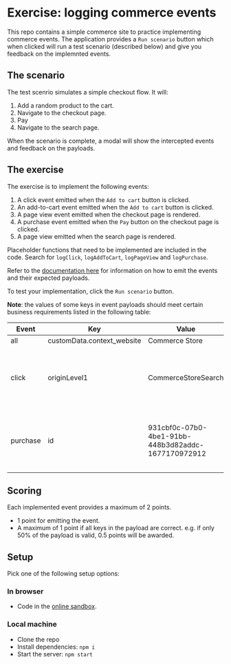 # Exercise: logging commerce events

This repo contains a simple commerce site to practice implementing commerce events. The application provides a `Run scenario` button which when clicked will run a test scenario (described below) and give you feedback on the implemnted events.

## The scenario

The test scenrio simulates a simple checkout flow. It will:

1. Add a random product to the cart.
2. Navigate to the checkout page.
3. Pay
4. Navigate to the search page.

When the scenario is complete, a modal will show the intercepted events and feedback on the payloads.

## The exercise

The exercise is to implement the following events:

1. A click event emitted when the `Add to cart` button is clicked.
2. An add-to-cart event emitted when the `Add to cart` button is clicked.
3. A page view event emitted when the checkout page is rendered.
4. A purchase event emitted when the `Pay` button on the checkout page is clicked.
5. A page view emitted when the search page is rendered.

Placeholder functions that need to be implemented are included in the code. Search for `logClick`, `logAddToCart`, `logPageView` and `logPurchase`.

Refer to the [documentation here](https://docs.coveo.com/en/3188/coveo-for-commerce/log-commerce-events) for information on how to emit the events and their expected payloads.

To test your implementation, click the `Run scenario` button.

**Note**: the values of some keys in event payloads should meet certain business requirements listed in the following table:

<table>
    <thead>
        <tr>
            <th>Event</th>
            <th>Key</th>
            <th>Value</th>
            <th>Notes</th>
        </tr>
    </thead>
    <tbody>
        <tr>
            <td>all</td>
            <td>customData.context_website</td>
            <td>Commerce Store</td>
        </tr>
        <tr>
            <td>click</td>
            <td>originLevel1</td>
            <td>CommerceStoreSearch</td>
            <td>Handled for you when logging clicks using Headless</td>
        </tr>
        <tr>
            <td>purchase</td>
            <td>id</td>
            <td>931cbf0c-07b0-4be1-91bb-448b3d82addc-1677170972912</td>
            <td>For the exercise, hard-code this value as the transaction id</td>
        </tr>
    </tbody>
</table>

## Scoring

Each implemented event provides a maximum of 2 points.

- 1 point for emitting the event.
- A maximum of 1 point if all keys in the payload are correct. e.g. if only 50% of the payload is valid, 0.5 points will be awarded.

## Setup

Pick one of the following setup options:

### In browser

- Code in the [online sandbox](https://codesandbox.io/p/github/samisayegh/commerce-store/main?file=/README.md).

### Local machine

- Clone the repo
- Install dependencies: `npm i`
- Start the server: `npm start`
